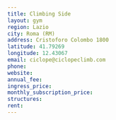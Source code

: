 ```yaml
---
title: Climbing Side
layout: gym
region: Lazio
city: Roma (RM)
address: Cristoforo Colombo 1800
latitude: 41.79269
longitude: 12.43067
email: ciclope@ciclopeclimb.com
phone: 
website: 
annual_fee: 
ingress_price: 
monthly_subscription_price: 
structures: 
rent: 
---
```


